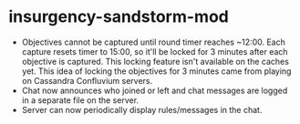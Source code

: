# insurgency-sandstorm-mod

- Objectives cannot be captured until round timer reaches ~12:00. Each capture resets timer to 15:00, so it'll be locked for 3 minutes after each objective is captured. This locking feature isn't available on the caches yet. This idea of locking the objectives for 3 minutes came from playing on Cassandra Confluvium servers.
- Chat now announces who joined or left and chat messages are logged in a separate file on the server.
- Server can now periodically display rules/messages in the chat.

